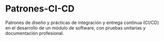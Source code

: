 # Patrones-CI-CD
Patrones de diseño y prácticas de integración y entrega continua (CI/CD) en el desarrollo de un módulo de software, con pruebas unitarias y documentación profesional.
